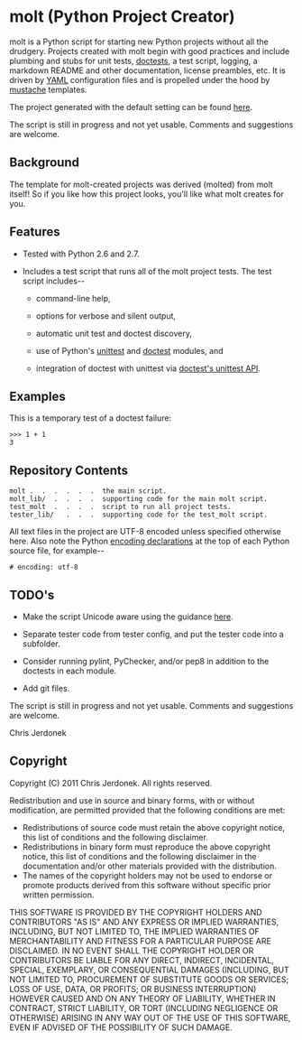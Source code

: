 molt (Python Project Creator)
=============================

molt is a Python script for starting new Python projects without all the
drudgery.  Projects created with molt begin with good practices and include
plumbing and stubs for unit tests, [doctests](http://docs.python.org/library/doctest.html),
a test script, logging, a markdown README and other documentation, license
preambles, etc.
It is driven by [YAML](http://www.yaml.org/) configuration files and is
propelled under the hood by [mustache](http://mustache.github.com/) templates.

The project generated with the default setting can be found
[here](https://github.com/cjerdonek/molt/tree/master/project_types/default/expected).

The script is still in progress and not yet usable.  Comments and
suggestions are welcome.


Background
----------

The template for molt-created projects was derived (molted) from molt itself!
So if you like how this project looks, you'll like what molt creates for you.


Features
--------

* Tested with Python 2.6 and 2.7.

* Includes a test script that runs all of the molt project tests.
  The test script includes--

  * command-line help,

  * options for verbose and silent output,

  * automatic unit test and doctest discovery,

  * use of Python's [unittest](http://docs.python.org/library/unittest.html)
    and [doctest](http://docs.python.org/library/doctest.html) modules, and

  * integration of doctest with unittest via
    [doctest's unittest API](http://docs.python.org/library/doctest.html#unittest-api).


Examples
--------

This is a temporary test of a doctest failure:

    >>> 1 + 1
    3


Repository Contents
-------------------

    molt .  .  .  .  .  .  the main script.
    molt_lib/  .  .  .  .  supporting code for the main molt script.
    test_molt  .  .  .  .  script to run all project tests.
    tester_lib/   .  .  .  supporting code for the test_molt script.

All text files in the project are UTF-8 encoded unless specified otherwise
here.  Also note the Python [encoding declarations](http://www.python.org/dev/peps/pep-0263/)
at the top of each Python source file, for example--

    # encoding: utf-8


TODO's
------

  * Make the script Unicode aware using the guidance [here](http://docs.python.org/howto/unicode.html).

  * Separate tester code from tester config, and put the tester code into
    a subfolder.

  * Consider running pylint, PyChecker, and/or pep8 in addition to the
    doctests in each module.

  * Add git files.


The script is still in progress and not yet usable.  Comments and
suggestions are welcome.

Chris Jerdonek


Copyright
---------

Copyright (C) 2011 Chris Jerdonek. All rights reserved.

Redistribution and use in source and binary forms, with or without
modification, are permitted provided that the following conditions are met:

* Redistributions of source code must retain the above copyright notice,
  this list of conditions and the following disclaimer.
* Redistributions in binary form must reproduce the above copyright notice,
  this list of conditions and the following disclaimer in the documentation
  and/or other materials provided with the distribution.
* The names of the copyright holders may not be used to endorse or promote
  products derived from this software without specific prior written
  permission.

THIS SOFTWARE IS PROVIDED BY THE COPYRIGHT HOLDERS AND CONTRIBUTORS "AS IS"
AND ANY EXPRESS OR IMPLIED WARRANTIES, INCLUDING, BUT NOT LIMITED TO, THE
IMPLIED WARRANTIES OF MERCHANTABILITY AND FITNESS FOR A PARTICULAR PURPOSE
ARE DISCLAIMED. IN NO EVENT SHALL THE COPYRIGHT HOLDER OR CONTRIBUTORS BE
LIABLE FOR ANY DIRECT, INDIRECT, INCIDENTAL, SPECIAL, EXEMPLARY, OR
CONSEQUENTIAL DAMAGES (INCLUDING, BUT NOT LIMITED TO, PROCUREMENT OF
SUBSTITUTE GOODS OR SERVICES; LOSS OF USE, DATA, OR PROFITS; OR BUSINESS
INTERRUPTION) HOWEVER CAUSED AND ON ANY THEORY OF LIABILITY, WHETHER IN
CONTRACT, STRICT LIABILITY, OR TORT (INCLUDING NEGLIGENCE OR OTHERWISE)
ARISING IN ANY WAY OUT OF THE USE OF THIS SOFTWARE, EVEN IF ADVISED OF THE
POSSIBILITY OF SUCH DAMAGE.
